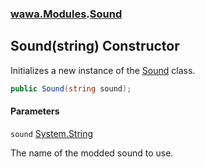 ### [wawa.Modules](wawa.Modules.md 'wawa.Modules').[Sound](Sound.md 'wawa.Modules.Sound')

## Sound(string) Constructor

Initializes a new instance of the [Sound](Sound.md 'wawa.Modules.Sound') class.

```csharp
public Sound(string sound);
```
#### Parameters

<a name='wawa.Modules.Sound.Sound(string).sound'></a>

`sound` [System.String](https://docs.microsoft.com/en-us/dotnet/api/System.String 'System.String')

The name of the modded sound to use.